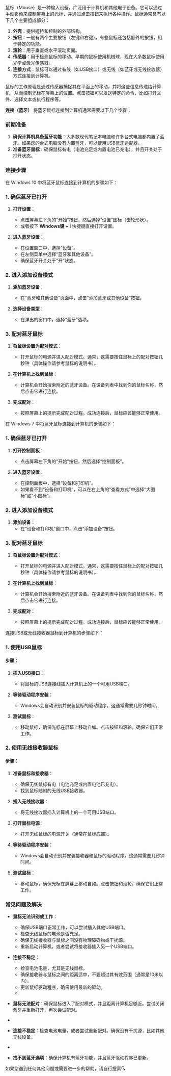 鼠标（Mouse）是一种输入设备，广泛用于计算机和其他电子设备。它可以通过手动移动来控制屏幕上的光标，并通过点击按钮来执行各种操作。鼠标通常具有以下几个主要组成部分：

1. **外壳**：提供握持和控制的外部结构。
2. **按钮**：一般有两个主要按钮（左键和右键），有些鼠标还包括额外的按钮，用于特定的功能。
3. **滚轮**：用于垂直或水平滚动页面。
4. **传感器**：用于检测鼠标的移动。早期的鼠标使用机械球，现在大多数鼠标使用光学或激光传感器。
5. **连接方式**：鼠标可以通过有线（如USB接口）或无线（如蓝牙或无线接收器）方式连接到计算机。

鼠标的工作原理是通过传感器捕捉其在平面上的移动，并将这些信息传递给计算机，从而控制光标在屏幕上的位置。点击按钮可以发送特定的命令，比如打开文件、选择文本或执行程序等。



**连接（蓝牙）**
将蓝牙鼠标连接到计算机通常需要以下几个步骤：
### 前期准备
1. **确保计算机具备蓝牙功能**：大多数现代笔记本电脑和许多台式电脑都内置了蓝牙。如果您的台式电脑没有内置蓝牙，可以使用USB蓝牙适配器。
2. **准备蓝牙鼠标**：确保鼠标有电（电池充足或内置电池已充电），并且开关处于打开状态。

### 连接步骤

在 Windows 10 中将蓝牙鼠标连接到计算机的步骤如下：

### 1. 确保蓝牙已打开
1. **打开设置**：
   - 点击屏幕左下角的“开始”按钮，然后选择“设置”图标（齿轮形状）。
   - 或者按下 **Windows键 + I** 快捷键直接打开设置。

2. **进入蓝牙设置**：
   - 在设置窗口中，选择“设备”。
   - 在左侧菜单中选择“蓝牙和其他设备”。
   - 确保蓝牙开关处于“开”状态。

### 2. 进入添加设备模式
1. **添加蓝牙设备**：
   - 在“蓝牙和其他设备”页面中，点击“添加蓝牙或其他设备”按钮。

2. **选择设备类型**：
   - 在弹出的窗口中，选择“蓝牙”选项。

### 3. 配对蓝牙鼠标
1. **将鼠标设置为配对模式**：
   - 打开鼠标的电源并进入配对模式。通常，这需要按住鼠标上的配对按钮几秒钟（具体操作请参考鼠标的说明书）。

2. **在计算机上找到鼠标**：
   - 计算机会开始搜索附近的蓝牙设备。在设备列表中找到你的鼠标名称，然后点击它进行连接。

3. **完成配对**：
   - 按照屏幕上的提示完成配对过程。成功连接后，鼠标应该能够正常使用。


在 Windows 7 中将蓝牙鼠标连接到计算机的步骤如下：

### 1. 确保蓝牙已打开
1. **打开控制面板**：
   - 点击屏幕左下角的“开始”按钮，然后选择“控制面板”。

2. **进入蓝牙设置**：
   - 在控制面板中，选择“设备和打印机”。
   - 如果看不到“设备和打印机”，可以在右上角的“查看方式”中选择“大图标”或“小图标”。

### 2. 进入添加设备模式
1. **添加设备**：
   - 在“设备和打印机”窗口中，点击“添加设备”按钮。

### 3. 配对蓝牙鼠标
1. **将鼠标设置为配对模式**：
   - 打开鼠标的电源并进入配对模式。通常，这需要按住鼠标上的配对按钮几秒钟（具体操作请参考鼠标的说明书）。

2. **在计算机上找到鼠标**：
   - 计算机会开始搜索附近的蓝牙设备。在设备列表中找到你的鼠标名称，然后点击它进行连接。

3. **完成配对**：
   - 按照屏幕上的提示完成配对过程。成功连接后，鼠标应该能够正常使用。


连接USB或无线接收器鼠标到计算机的步骤如下：

### 1. 使用USB鼠标
#### 步骤：
1. **插入USB接口**：
   - 将鼠标的USB连接线插入计算机上的一个可用USB端口。

2. **等待驱动程序安装**：
   - Windows会自动识别并安装鼠标的驱动程序。这通常需要几秒钟时间。

3. **测试鼠标**：
   - 移动鼠标，确保光标在屏幕上移动自如。点击按钮和滚轮，确保它们正常工作。

### 2. 使用无线接收器鼠标
#### 步骤：
1. **准备鼠标和接收器**：
   - 确保无线鼠标有电（电池充足或内置电池已充电）。
   - 找到鼠标随附的无线USB接收器。

2. **插入无线接收器**：
   - 将无线接收器插入计算机上的一个可用USB端口。

3. **打开鼠标电源**：
   - 打开无线鼠标的电源开关（通常在鼠标底部）。

4. **等待驱动程序安装**：
   - Windows会自动识别并安装接收器和鼠标的驱动程序。这通常需要几秒钟时间。

5. **测试鼠标**：
   - 移动鼠标，确保光标在屏幕上移动自如。点击按钮和滚轮，确保它们正常工作。

### 常见问题及解决
- **鼠标无法识别或工作**：
  - 确保USB端口正常工作，可以尝试插入其他USB端口。
  - 检查无线鼠标的电池是否充足。
  - 确保无线接收器与鼠标之间没有物理障碍物或干扰源。
  - 重新启动计算机，或者尝试将接收器插入另一个USB端口。

- **连接不稳定**：
  - 检查电池电量，尤其是无线鼠标。
  - 确保接收器与鼠标之间的距离适中，不要超过其有效范围（通常是10米以内）。
  - 更新鼠标驱动程序，确保使用最新的驱动。
  - 
- **鼠标无法配对**：确保鼠标进入了配对模式，并且距离计算机足够近。尝试关闭蓝牙并重新打开，再次尝试配对。
- 
- **连接不稳定**：检查电池电量，或者尝试重新配对。确保没有干扰源，比如其他无线设备。
- 
- **找不到蓝牙选项**：确保计算机有蓝牙功能，并且蓝牙驱动程序已更新。


如果您遇到任何其他问题或需要进一步的帮助，请自行搜索🔍